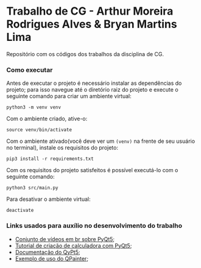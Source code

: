 # Trabalho de CG - Arthur Moreira Rodrigues Alves & Bryan Martins Lima
Repositório com os códigos dos trabalhos da disciplina de CG.

### Como executar
Antes de executar o projeto é necessário instalar as dependências do projeto; para isso navegue até o diretório raiz do
projeto e execute o seguinte comando para criar um ambiente virtual:
```
python3 -m venv venv
```
Com o ambiente criado, ative-o:
```
source venv/bin/activate
```
Com o ambiente ativado(você deve ver um ```(venv)``` na frente de seu usuário no terminal), instale os requisitos do
projeto:
```
pip3 install -r requirements.txt
```
Com os requisitos do projeto satisfeitos é possível executá-lo com o seguinte comando:
```
python3 src/main.py
```
Para desativar o ambiente virtual:
```
deactivate
```

### Links usados para auxílio no desenvolvimento do trabalho
- [Conjunto de vídeos em br sobre PyQt5](https://www.youtube.com/playlist?list=PLwsAoT89dh3qJ8JcprQ8AuHY8AGasvx4G);
- [Tutorial de criação de calculadora com PyQt5](https://realpython.com/python-pyqt-gui-calculator/);
- [Documentação do QyPt5](https://www.riverbankcomputing.com/static/Docs/PyQt5/api/qtwidgets/qwidget.html?highlight=qwidget#signals);
- [Exemplo de uso do QPainter](https://zetcode.com/gui/pyqt5/painting/);